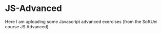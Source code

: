 # JS-Advanced
Here I am uploading some Javascript advanced exercises (from the SoftUni course JS Advanced) 
